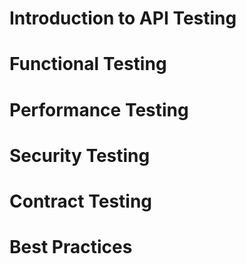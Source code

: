 ﻿# Introduction to API Testing
# Functional Testing
# Performance Testing
# Security Testing
# Contract Testing
# Best Practices
